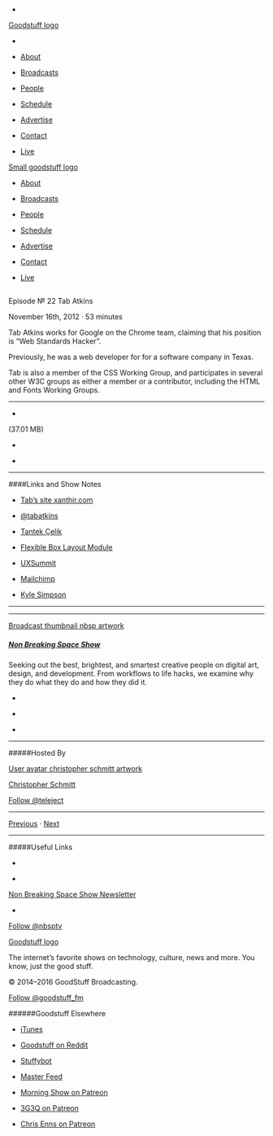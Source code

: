 

-
[Goodstuff logo](http://www.goodstuff.fm/)[](/assets/goodstuff_logo-17c1fe6f378352de5d7345f76152130b.svg)

-


-  [About](/about)

-  [Broadcasts](/broadcasts)

-  [People](/people)

-  [Schedule](/schedule)

-  [Advertise](/advertise)

-  [Contact](/contact)

-  [Live](/live)


[Small goodstuff logo](http://www.goodstuff.fm/)[](/assets/small_goodstuff_logo-bf032e72b9ec41494f4d90905f1ad619.svg)


-  [About](/about)

-  [Broadcasts](/broadcasts)

-  [People](/people)

-  [Schedule](/schedule)

-  [Advertise](/advertise)

-  [Contact](/contact)

-  [Live](/live)


##
Episode № 22
Tab Atkins


November 16th, 2012
&middot;
53
minutes


Tab Atkins works for Google on the Chrome team, claiming that his position is &ldquo;Web Standards Hacker&rdquo;.


Previously, he was a web developer for for a software company in Texas.


Tab is also a member of the CSS Working Group, and participates in several other W3C groups as either a member or a contributor, including the HTML and Fonts Working Groups.


------------------------------


-
[](http://podcasts-1.feedpress.co/10609/nbsp-22.mp3)(37.01 MB)

-
[](http://twitter.com/intent/tweet?text=Non%20Breaking%20Space%20Show%20%E2%84%96%2022%20on%20@goodstuff_fm%20-%20http://goodstuff.fm/nbsp/22)

-
[](http://www.facebook.com/sharer/sharer.php?u=http://goodstuff.fm/nbsp/22)


------------------------------


####Links and Show Notes

-  [Tab&rsquo;s site xanthir.com](http://www.xanthir.com/blog/)

-  [@tabatkins](http://twitter.com/tabatkins)

-  [Tantek Çelik](http://tantek.com)

-  [Flexible Box Layout Module](http://dev.w3.org/csswg/css3-flexbox/)

-  [UXSummit](http://www.environmentsforhumans.com/ux-web-summit/)

-  [Mailchimp](http://mailchimp.com)

-  [Kyle Simpson](http://getify.me)


------------------------------


------------------------------


[Broadcast thumbnail nbsp artwork](/nbsp)[](https://goodstuffs3.s3.amazonaws.com/uploads/broadcast/image/19/broadcast_thumbnail_nbsp_artwork.png)

##### [Non Breaking Space Show](/nbsp)


Seeking out the best, brightest, and smartest creative people on digital art, design, and development. From workflows to life hacks, we examine why they do what they do and how they did it.

-
[](http://itunes.apple.com/us/podcast/the-non-breaking-space-show/id507162981)

-
[](http://feeds.goodstuff.fm/nbsp)

-
[](mailto:chris@goodstuff.fm?cc=sponsorship%40goodstuff.fm&subject=%5BGoodStuff%20FM%5D%20Sponsorship%20Inquiry%20for%20Non%20Breaking%20Space%20Show)


------------------------------


#####Hosted By


[User avatar christopher schmitt artwork](/people/christopher-schmitt)[](https://goodstuffs3.s3.amazonaws.com/uploads/user/avatar/20/user_avatar_christopher-schmitt_artwork.png)

[Christopher Schmitt](/people/christopher-schmitt)


[Follow @teleject](https://twitter.com/teleject)


------------------------------


[Previous](/nbsp/21)
&middot;
[Next](/nbsp/23)


------------------------------


#####Useful Links

-
[](mailto:chris@goodstuff.fm?subject=%5BGoodstuff%20FM%5D%20Feedback%20for%20Non%20Breaking%20Space%20Show)

-
[Non Breaking Space Show Newsletter](http://www.goodstuff.fm/nbsp/newsletter)


-
[Follow @nbsptv](https://twitter.com/nbsptv)


[Goodstuff logo](http://www.goodstuff.fm/)[](/assets/goodstuff_logo-17c1fe6f378352de5d7345f76152130b.svg)


The internet’s favorite shows on technology, culture, news and more. You know, just the good stuff.


&copy; 2014&ndash;2016 GoodStuff Broadcasting.

[Follow @goodstuff_fm](https://twitter.com/goodstufffm)


######Goodstuff Elsewhere

-  [iTunes](https://itunes.apple.com/us/artist/goodstuff-fm/id843385597?mt=2)

-  [Goodstuff on Reddit](https://www.reddit.com/r/Goodstuff_fm/)

-  [Stuffybot](http://stuffybot.goodstuff.fm)

-  [Master Feed](/master/feed)

-  [Morning Show on Patreon](https://www.patreon.com/morningshow)

-  [3G3Q on Patreon](https://www.patreon.com/3g3q)

-  [Chris Enns on Patreon](https://www.patreon.com/ichris)
